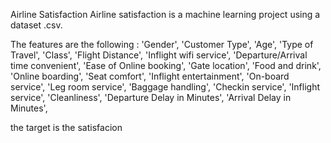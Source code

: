 Airline Satisfaction
Airline satisfaction is a machine learning project using a dataset .csv.

The features are the following :
'Gender', 'Customer Type', 'Age', 'Type of Travel',
'Class', 'Flight Distance', 'Inflight wifi service',
'Departure/Arrival time convenient', 'Ease of Online booking',
'Gate location', 'Food and drink', 'Online boarding', 'Seat comfort',
'Inflight entertainment', 'On-board service', 'Leg room service',
'Baggage handling', 'Checkin service', 'Inflight service',
'Cleanliness', 'Departure Delay in Minutes', 'Arrival Delay in Minutes',

the target is the satisfacion
